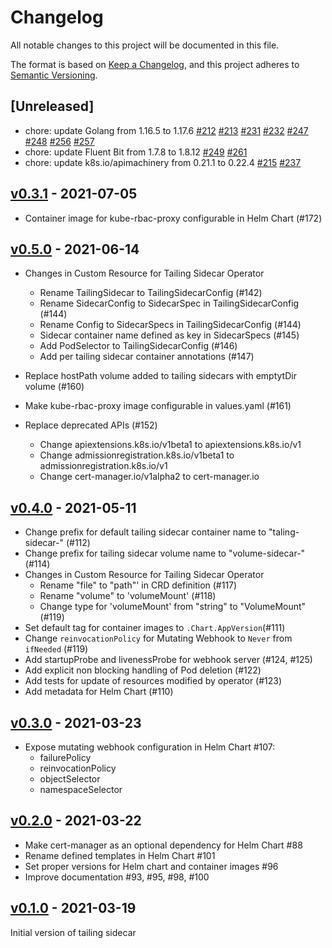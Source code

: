 # Changelog

All notable changes to this project will be documented in this file.

The format is based on [Keep a Changelog](https://keepachangelog.com/en/1.0.0/),
and this project adheres to [Semantic Versioning](https://semver.org/spec/v2.0.0.html).

## [Unreleased]

- chore: update Golang from 1.16.5 to 1.17.6 [#212] [#213] [#231] [#232] [#247] [#248] [#256] [#257]
- chore: update Fluent Bit from 1.7.8 to 1.8.12 [#249] [#261]
- chore: update k8s.io/apimachinery from 0.21.1 to 0.22.4 [#215] [#237]

[#212]: https://github.com/SumoLogic/tailing-sidecar/pull/212
[#213]: https://github.com/SumoLogic/tailing-sidecar/pull/213
[#231]: https://github.com/SumoLogic/tailing-sidecar/pull/232
[#232]: https://github.com/SumoLogic/tailing-sidecar/pull/232
[#247]: https://github.com/SumoLogic/tailing-sidecar/pull/247
[#248]: https://github.com/SumoLogic/tailing-sidecar/pull/248
[#256]: https://github.com/SumoLogic/tailing-sidecar/pull/256
[#257]: https://github.com/SumoLogic/tailing-sidecar/pull/257
[#249]: https://github.com/SumoLogic/tailing-sidecar/pull/249
[#261]: https://github.com/SumoLogic/tailing-sidecar/pull/261
[#215]: https://github.com/SumoLogic/tailing-sidecar/pull/215
[#237]: https://github.com/SumoLogic/tailing-sidecar/pull/237

## [v0.3.1] - 2021-07-05

- Container image for kube-rbac-proxy configurable in Helm Chart (#172)

## [v0.5.0] - 2021-06-14

- Changes in Custom Resource for Tailing Sidecar Operator
  - Rename TailingSidecar to TailingSidecarConfig (#142)
  - Rename SidecarConfig to SidecarSpec in TailingSidecarConfig (#144)
  - Rename Config to SidecarSpecs in TailingSidecarConfig  (#144)
  - Sidecar container name defined as key in SidecarSpecs (#145)
  - Add PodSelector to TailingSidecarConfig (#146)
  - Add per tailing sidecar container annotations (#147)

- Replace hostPath volume added to tailing sidecars with emptytDir volume (#160)

- Make kube-rbac-proxy image configurable in values.yaml (#161)

- Replace deprecated APIs (#152)
  - Change apiextensions.k8s.io/v1beta1 to apiextensions.k8s.io/v1
  - Change admissionregistration.k8s.io/v1beta1 to admissionregistration.k8s.io/v1
  - Change cert-manager.io/v1alpha2 to cert-manager.io

## [v0.4.0] - 2021-05-11

- Change prefix for default tailing sidecar container name to "taling-sidecar-" (#112)
- Change prefix for tailing sidecar volume name to "volume-sidecar-" (#114)
- Changes in Custom Resource for Tailing Sidecar Operator
  - Rename "file" to "path"' in CRD definition (#117)
  - Rename "volume" to 'volumeMount' (#118)
  - Change type for 'volumeMount' from "string" to "VolumeMount" (#119)
- Set default tag for container images to `.Chart.AppVersion`(#111)
- Change `reinvocationPolicy` for Mutating Webhook to `Never` from `ifNeeded` (#119)
- Add startupProbe and livenessProbe for webhook server (#124, #125)
- Add explicit non blocking handling of Pod deletion (#122)
- Add tests for update of resources modified by operator (#123)
- Add metadata for Helm Chart (#110)

## [v0.3.0] - 2021-03-23

- Expose mutating webhook configuration in Helm Chart #107:
  - failurePolicy
  - reinvocationPolicy
  - objectSelector
  - namespaceSelector

## [v0.2.0] - 2021-03-22

- Make cert-manager as an optional dependency for Helm Chart #88
- Rename defined templates in Helm Chart #101
- Set proper versions for Helm chart and container images #96
- Improve documentation #93, #95, #98, #100

## [v0.1.0] - 2021-03-19

Initial version of tailing sidecar

[v0.3.1]: https://github.com/SumoLogic/tailing-sidecar/releases/tag/v0.3.1
[v0.5.0]: https://github.com/SumoLogic/tailing-sidecar/releases/tag/v0.5.0
[v0.4.0]: https://github.com/SumoLogic/tailing-sidecar/releases/tag/v0.4.0
[v0.3.0]: https://github.com/SumoLogic/tailing-sidecar/releases/tag/v0.3.0
[v0.2.0]: https://github.com/SumoLogic/tailing-sidecar/releases/tag/v0.2.0
[v0.1.0]: https://github.com/SumoLogic/tailing-sidecar/releases/tag/v0.1.0
